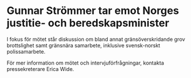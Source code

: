 # Gunnar Strömmer tar emot Norges justitie- och beredskapsminister

I fokus för mötet står diskussion om bland annat gränsöverskridande grov brottslighet samt gränsnära samarbete, inklusive svensk\-norskt polissamarbete.

För mer information om mötet och intervjuförfrågningar, kontakta pressekreterare Erica Wide.
